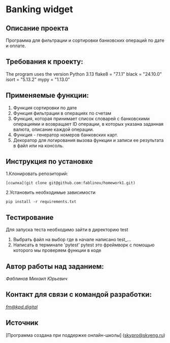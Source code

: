 # Banking widget
## Описание проекта
Программа для фильтрации и сортировки банковских операций по дате и оплате.

## Требования к проекту:
The program uses the version Python 3.13
flake8 = "7.1.1"
black = "24.10.0"
isort = "5.13.2"
mypy = "1.13.0"
## Применяемые функции:
1. Функция сортировки по дате
2. Функция фильтрации в операциях по счетам
3. Функция, которая принимает список словарей с банковскими операциями и возвращает ID операции, в которых указана заданная валюта, описание каждой операции.
4. Функция - генератор номеров банковских карт.
5. Декоратор для логирования вызова функции и записи ее результата в файл или на консоль.
## Инструкция по установке
1.Клонировать репозиторий:
```
[ссылка](git clone git@github.com:fablinov/homework1.git)
```
2.Установить необходимые зависимости
```
pip install -r requirements.txt
```
## Тестирование
Для запуска теста необходимо зайти в директорию test

1. Выбрать файл на выбор где в начале написано test_...
2. Написать в терминале 'pytest' pytest это фреймворк с помощью которого мы проверяем функции в коде


## Автор работы над заданием:
*Фаблинов Михаил Юрьевич*

## Контакт для связи с командой разработки:
*fm@kpd.digital*

## Источник
[Программа создана при поддержке онлайн-школы] (skypro@skyeng.ru)

